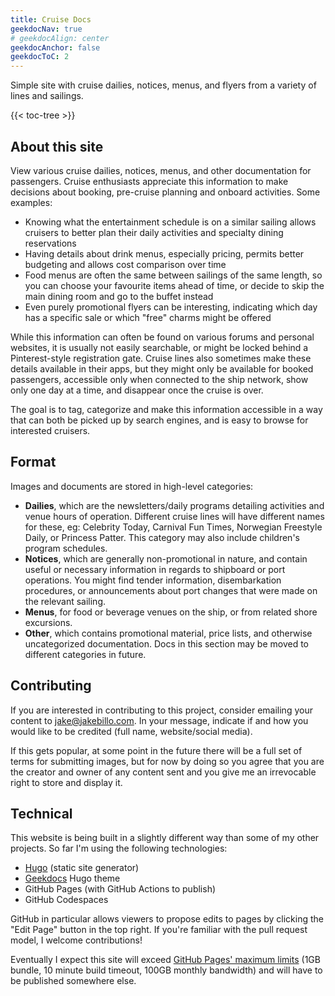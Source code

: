 ```yaml
---
title: Cruise Docs
geekdocNav: true
# geekdocAlign: center
geekdocAnchor: false
geekdocToC: 2
---
```


Simple site with cruise dailies, notices, menus, and flyers from a variety of lines and sailings.

{{< toc-tree >}}

## About this site

View various cruise dailies, notices, menus, and other documentation for passengers. Cruise enthusiasts appreciate this information to make decisions about booking, pre-cruise planning and onboard activities. Some examples:

* Knowing what the entertainment schedule is on a similar sailing allows cruisers to better plan their daily activities and specialty dining reservations
* Having details about drink menus, especially pricing, permits better budgeting and allows cost comparison over time
* Food menus are often the same between sailings of the same length, so you can choose your favourite items ahead of time, or decide to skip the main dining room and go to the buffet instead
* Even purely promotional flyers can be interesting, indicating which day has a specific sale or which "free" charms might be offered

While this information can often be found on various forums and personal websites, it is usually not easily searchable, or might be locked behind a Pinterest-style registration gate. Cruise lines also sometimes make these details available in their apps, but they might only be available for booked passengers, accessible only when connected to the ship network, show only one day at a time, and disappear once the cruise is over.

The goal is to tag, categorize and make this information accessible in a way that can both be picked up by search engines, and is easy to browse for interested cruisers.

## Format

Images and documents are stored in high-level categories:

* **Dailies**, which are the newsletters/daily programs detailing activities and venue hours of operation. Different cruise lines will have different names for these, eg: Celebrity Today, Carnival Fun Times, Norwegian Freestyle Daily, or Princess Patter. This category may also include children's program schedules.
* **Notices**, which are generally non-promotional in nature, and contain useful or necessary information in regards to shipboard or port operations. You might find tender information, disembarkation procedures, or announcements about port changes that were made on the relevant sailing.
* **Menus**, for food or beverage venues on the ship, or from related shore excursions.
* **Other**, which contains promotional material, price lists, and otherwise uncategorized documentation. Docs in this section may be moved to different categories in future.

## Contributing

If you are interested in contributing to this project, consider emailing your content to [jake@jakebillo.com](mailto:jake@jakebillo.com). In your message, indicate if and how you would like to be credited (full name, website/social media).

If this gets popular, at some point in the future there will be a full set of terms for submitting images, but for now by doing so you agree that you are the creator and owner of any content sent and you give me an irrevocable right to store and display it.

## Technical

This website is being built in a slightly different way than some of my other projects. So far I'm using the following technologies:

* [Hugo](https://gohugo.io/) (static site generator)
* [Geekdocs](https://geekdocs.de/) Hugo theme
* GitHub Pages (with GitHub Actions to publish)
* GitHub Codespaces

GitHub in particular allows viewers to propose edits to pages by clicking the "Edit Page" button in the top right. If you're familiar with the pull request model, I welcome contributions!

Eventually I expect this site will exceed [GitHub Pages' maximum limits](https://docs.github.com/en/pages/getting-started-with-github-pages/about-github-pages) (1GB bundle, 10 minute build timeout, 100GB monthly bandwidth) and will have to be published somewhere else.
